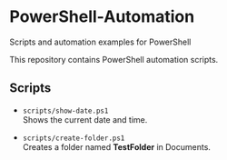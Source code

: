 # PowerShell-Automation
Scripts and automation examples for PowerShell

This repository contains PowerShell automation scripts.

## Scripts

- `scripts/show-date.ps1`  
  Shows the current date and time.

- `scripts/create-folder.ps1`  
  Creates a folder named **TestFolder** in Documents.
